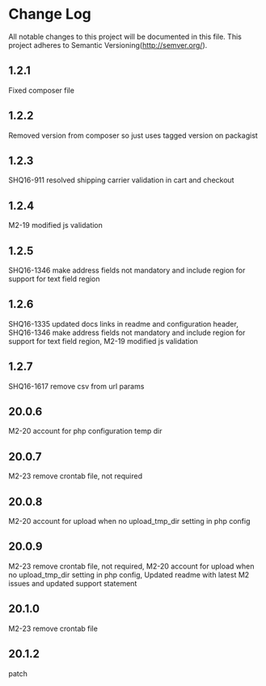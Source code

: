# Change Log
All notable changes to this project will be documented in this file.
This project adheres to Semantic Versioning(http://semver.org/).

## 1.2.1 
Fixed composer file

## 1.2.2
Removed version from composer so just uses tagged version on packagist

## 1.2.3
SHQ16-911 resolved shipping carrier validation in cart and checkout

## 1.2.4
M2-19 modified js validation

## 1.2.5
SHQ16-1346 make address fields not mandatory and include region for support for text field region

## 1.2.6
SHQ16-1335 updated docs links in readme and configuration header,  SHQ16-1346 make address fields not mandatory and include region for support for text field region, M2-19 modified js validation

## 1.2.7
SHQ16-1617 remove csv from url params

## 20.0.6
M2-20 account for php configuration temp dir

## 20.0.7
M2-23 remove crontab file, not required

## 20.0.8
M2-20 account for upload when no upload_tmp_dir setting in php config

## 20.0.9
M2-23 remove crontab file, not required, M2-20 account for upload when no upload_tmp_dir setting in php config, Updated readme with latest M2 issues and updated support statement

## 20.1.0
M2-23 remove crontab file

## 20.1.2
patch


